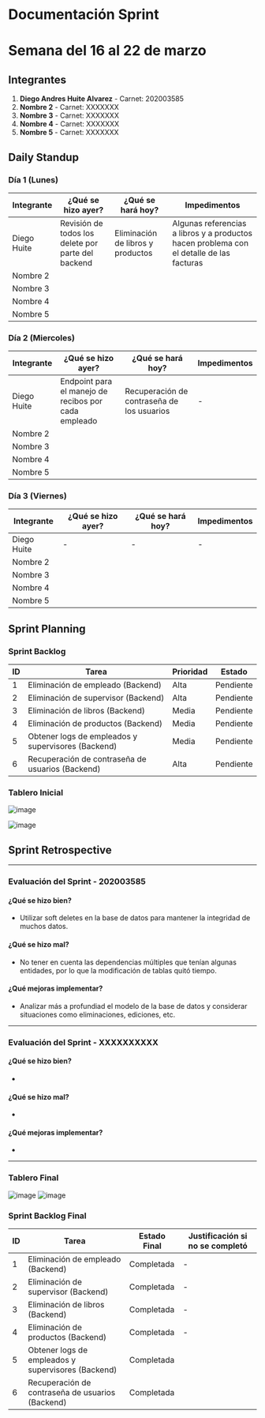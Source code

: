 # Documentación Sprint

# Semana del 16 al 22 de marzo

## Integrantes
1. **Diego Andres Huite Alvarez** - Carnet: 202003585
2. **Nombre 2** - Carnet: XXXXXXX
3. **Nombre 3** - Carnet: XXXXXXX
4. **Nombre 4** - Carnet: XXXXXXX
5. **Nombre 5** - Carnet: XXXXXXX

## Daily Standup

### Día 1 (Lunes)
| Integrante  | ¿Qué se hizo ayer? | ¿Qué se hará hoy? | Impedimentos |
|-------------|------------------|------------------|-------------|
| Diego Huite | Revisión de todos los delete por parte del backend            |         Eliminación de libros y productos        |         Algunas referencias a libros y a productos hacen problema con el detalle de las facturas   |
| Nombre 2    |                  |                  |             |
| Nombre 3    |                  |                  |             |
| Nombre 4    |                  |                  |             |
| Nombre 5    |                  |                  |             |


### Día 2 (Miercoles)
| Integrante  | ¿Qué se hizo ayer? | ¿Qué se hará hoy? | Impedimentos |
|-------------|------------------|------------------|-------------|
| Diego Huite | Endpoint para el manejo de recibos por cada empleado   | Recuperación de contraseña de los usuarios      |    -         |
| Nombre 2    |                  |                  |             |
| Nombre 3    |                  |                  |             |
| Nombre 4    |                  |                  |             |
| Nombre 5    |                  |                  |             |

### Día 3 (Viernes)
| Integrante  | ¿Qué se hizo ayer? | ¿Qué se hará hoy? | Impedimentos |
|-------------|------------------|------------------|-------------|
| Diego Huite | -       | -                      |   - |
| Nombre 2    |                  |                  |             |
| Nombre 3    |                  |                  |             |
| Nombre 4    |                  |                  |             |
| Nombre 5    |                  |                  |             |







## Sprint Planning

### Sprint Backlog
| ID | Tarea | Prioridad | Estado |
|----|-------|----------|--------|
| 1  | Eliminación de empleado (Backend)      | Alta | Pendiente |
| 2  | Eliminación de supervisor (Backend)      | Alta | Pendiente |
| 3  | Eliminación de libros (Backend)      | Media | Pendiente |
| 4  | Eliminación de productos (Backend)      | Media | Pendiente |
| 5  | Obtener logs de empleados y supervisores (Backend)      | Media | Pendiente |
| 6  | Recuperación de contraseña de usuarios (Backend)      | Alta | Pendiente |



### Tablero Inicial
![image](https://github.com/user-attachments/assets/30590f44-647e-41b7-a504-7132a7e58e46)

![image](https://github.com/user-attachments/assets/d000aa14-944a-4798-9f73-bdc483bea419)


## Sprint Retrospective
---

### Evaluación del Sprint - 202003585

#### ¿Qué se hizo bien?
- Utilizar soft deletes en la base de datos para mantener la integridad de muchos datos.

#### ¿Qué se hizo mal?
- No tener en cuenta las dependencias múltiples que tenían algunas entidades, por lo que la modificación de tablas quitó tiempo.

#### ¿Qué mejoras implementar?
- Analizar más a profundiad el modelo de la base de datos y considerar situaciones como eliminaciones, ediciones, etc.

---

### Evaluación del Sprint - XXXXXXXXXX

#### ¿Qué se hizo bien?
- 

#### ¿Qué se hizo mal?
- 

#### ¿Qué mejoras implementar?
- 

---



### Tablero Final
![image](https://github.com/user-attachments/assets/1754a60e-76f2-4b3f-9e3f-b784261afbb7)
![image](https://github.com/user-attachments/assets/a4c47ca2-3a3e-481e-94d1-421c3d9f5c6a)



### Sprint Backlog Final

| ID | Tarea | Estado Final | Justificación si no se completó |
|----|-------|-------------|---------------------------------|
| 1  | Eliminación de empleado (Backend)       | Completada  |  - |
| 2  | Eliminación de supervisor (Backend)   | Completada  |  - |
| 3  |  Eliminación de libros (Backend)     | Completada  |  - |
| 4  |Eliminación de productos (Backend)      | Completada  |  - |
| 5  | Obtener logs de empleados y supervisores (Backend)     | Completada  | 
| 6  | Recuperación de contraseña de usuarios (Backend)    | Completada  | 







